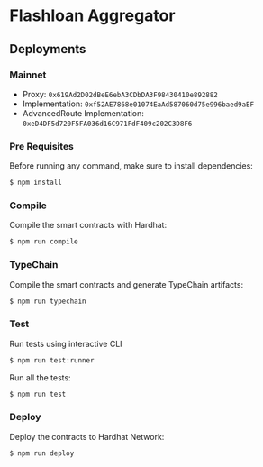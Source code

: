 # Flashloan Aggregator

## Deployments

### Mainnet
- Proxy: `0x619Ad2D02dBeE6ebA3CDbDA3F98430410e892882`
- Implementation: `0xf52AE7868e01074EaAd587060d75e996baed9aEF`
- AdvancedRoute Implementation: `0xeD4DF5d720F5FA036d16C971FdF409c202C3D8F6`

### Pre Requisites

Before running any command, make sure to install dependencies:

```sh
$ npm install
```

### Compile

Compile the smart contracts with Hardhat:

```sh
$ npm run compile
```

### TypeChain

Compile the smart contracts and generate TypeChain artifacts:

```sh
$ npm run typechain
```

### Test

Run tests using interactive CLI

```sh
$ npm run test:runner
```

Run all the tests:

```sh
$ npm run test
```

### Deploy

Deploy the contracts to Hardhat Network:

```sh
$ npm run deploy
```
